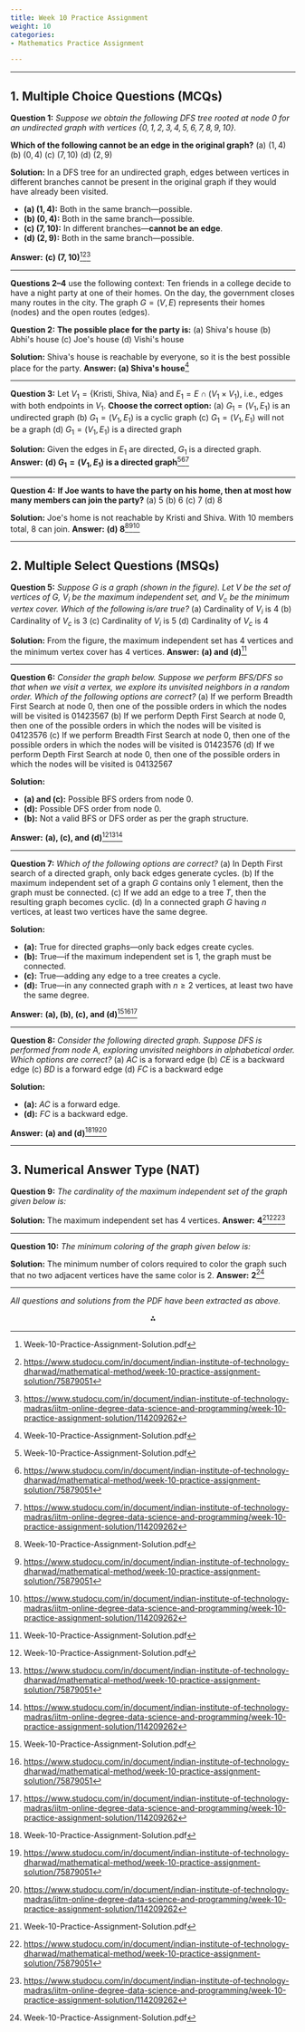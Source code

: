 ```yaml
---
title: Week 10 Practice Assignment 
weight: 10
categories:
- Mathematics Practice Assignment

---
```


---

## **1. Multiple Choice Questions (MCQs)**

**Question 1:**
*Suppose we obtain the following DFS tree rooted at node 0 for an undirected graph with vertices $\{0,1,2,3,4,5,6,7,8,9,10\}$.*

**Which of the following cannot be an edge in the original graph?**
(a) $(1,4)$
(b) $(0,4)$
(c) $(7,10)$
(d) $(2,9)$

**Solution:**
In a DFS tree for an undirected graph, edges between vertices in different branches cannot be present in the original graph if they would have already been visited.

- **(a) $(1,4)$:** Both in the same branch—possible.
- **(b) $(0,4)$:** Both in the same branch—possible.
- **(c) $(7,10)$:** In different branches—**cannot be an edge**.
- **(d) $(2,9)$:** Both in the same branch—possible.

**Answer:** **(c) $(7,10)$**[^1][^2][^3]

---

**Questions 2–4** use the following context:
Ten friends in a college decide to have a night party at one of their homes. On the day, the government closes many routes in the city. The graph $G = (V, E)$ represents their homes (nodes) and the open routes (edges).

**Question 2:**
**The possible place for the party is:**
(a) Shiva's house
(b) Abhi's house
(c) Joe's house
(d) Vishi's house

**Solution:**
Shiva's house is reachable by everyone, so it is the best possible place for the party.
**Answer:** **(a) Shiva's house**[^1]

---

**Question 3:**
Let $V_1 = \{\text{Kristi, Shiva, Nia}\}$ and $E_1 = E \cap (V_1 \times V_1)$, i.e., edges with both endpoints in $V_1$.
**Choose the correct option:**
(a) $G_1 = (V_1, E_1)$ is an undirected graph
(b) $G_1 = (V_1, E_1)$ is a cyclic graph
(c) $G_1 = (V_1, E_1)$ will not be a graph
(d) $G_1 = (V_1, E_1)$ is a directed graph

**Solution:**
Given the edges in $E_1$ are directed, $G_1$ is a directed graph.
**Answer:** **(d) $G_1 = (V_1, E_1)$ is a directed graph**[^1][^2][^3]

---

**Question 4:**
**If Joe wants to have the party on his home, then at most how many members can join the party?**
(a) 5
(b) 6
(c) 7
(d) 8

**Solution:**
Joe's home is not reachable by Kristi and Shiva. With 10 members total, 8 can join.
**Answer:** **(d) 8**[^1][^2][^3]

---

## **2. Multiple Select Questions (MSQs)**

**Question 5:**
*Suppose $G$ is a graph (shown in the figure). Let $V$ be the set of vertices of $G$, $V_i$ be the maximum independent set, and $V_c$ be the minimum vertex cover. Which of the following is/are true?*
(a) Cardinality of $V_i$ is 4
(b) Cardinality of $V_c$ is 3
(c) Cardinality of $V_i$ is 5
(d) Cardinality of $V_c$ is 4

**Solution:**
From the figure, the maximum independent set has 4 vertices and the minimum vertex cover has 4 vertices.
**Answer:** **(a) and (d)**[^1]

---

**Question 6:**
*Consider the graph below. Suppose we perform BFS/DFS so that when we visit a vertex, we explore its unvisited neighbors in a random order. Which of the following options are correct?*
(a) If we perform Breadth First Search at node 0, then one of the possible orders in which the nodes will be visited is 01423567
(b) If we perform Depth First Search at node 0, then one of the possible orders in which the nodes will be visited is 04123576
(c) If we perform Breadth First Search at node 0, then one of the possible orders in which the nodes will be visited is 01423576
(d) If we perform Depth First Search at node 0, then one of the possible orders in which the nodes will be visited is 04132567

**Solution:**

- **(a) and (c):** Possible BFS orders from node 0.
- **(d):** Possible DFS order from node 0.
- **(b):** Not a valid BFS or DFS order as per the graph structure.

**Answer:** **(a), (c), and (d)**[^1][^2][^3]

---

**Question 7:**
*Which of the following options are correct?*
(a) In Depth First search of a directed graph, only back edges generate cycles.
(b) If the maximum independent set of a graph $G$ contains only 1 element, then the graph must be connected.
(c) If we add an edge to a tree $T$, then the resulting graph becomes cyclic.
(d) In a connected graph $G$ having $n$ vertices, at least two vertices have the same degree.

**Solution:**

- **(a):** True for directed graphs—only back edges create cycles.
- **(b):** True—if the maximum independent set is 1, the graph must be connected.
- **(c):** True—adding any edge to a tree creates a cycle.
- **(d):** True—in any connected graph with $n \geq 2$ vertices, at least two have the same degree.

**Answer:** **(a), (b), (c), and (d)**[^1][^2][^3]

---

**Question 8:**
*Consider the following directed graph. Suppose DFS is performed from node A, exploring unvisited neighbors in alphabetical order. Which options are correct?*
(a) $AC$ is a forward edge
(b) $CE$ is a backward edge
(c) $BD$ is a forward edge
(d) $FC$ is a backward edge

**Solution:**

- **(a):** $AC$ is a forward edge.
- **(d):** $FC$ is a backward edge.

**Answer:** **(a) and (d)**[^1][^2][^3]

---

## **3. Numerical Answer Type (NAT)**

**Question 9:**
*The cardinality of the maximum independent set of the graph given below is:*

**Solution:**
The maximum independent set has 4 vertices.
**Answer:** **4**[^1][^2][^3]

---

**Question 10:**
*The minimum coloring of the graph given below is:*

**Solution:**
The minimum number of colors required to color the graph such that no two adjacent vertices have the same color is 2.
**Answer:** **2**[^1]

---

*All questions and solutions from the PDF have been extracted as above.*

<div style="text-align: center">⁂</div>

[^1]: Week-10-Practice-Assignment-Solution.pdf

[^2]: https://www.studocu.com/in/document/indian-institute-of-technology-dharwad/mathematical-method/week-10-practice-assignment-solution/75879051

[^3]: https://www.studocu.com/in/document/indian-institute-of-technology-madras/iitm-online-degree-data-science-and-programming/week-10-practice-assignment-solution/114209262

[^4]: https://www.youtube.com/watch?v=WixAUZo9ycM

[^5]: https://archive.nptel.ac.in/content/storage2/courses/downloads_new/106105171/noc20-cs06_Week_10_Assignment_03.pdf

[^6]: https://www.youtube.com/watch?v=Win-qyjWuv8

[^7]: https://www.scribd.com/document/759779857/Week-10-Practice-Assignment-Solution

[^8]: https://archive.nptel.ac.in/content/storage2/courses/downloads_new/108106173/noc21_ee40_assignment_Week_10.pdf

[^9]: https://www.youtube.com/watch?v=7tt_5fg9ACI

[^10]: https://www.youtube.com/watch?v=4ylFoZ8Rp-8

[^11]: https://gradedassignments.github.io/iit-madras-graded-assignments/

